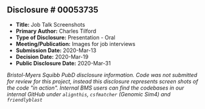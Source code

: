 ## Disclosure # 00053735

* __Title:__ Job Talk Screenshots
* __Primary Author:__ Charles Tilford
* __Type of Disclosure:__ Presentation - Oral
* __Meeting/Publication:__ Images for job interviews
* __Submission Date:__ 2020-Mar-13
* __Decision Date:__ 2020-Mar-19
* __Public Disclosure Date:__ 2020-Mar-31

_Bristol-Myers Squibb PubD disclosure information. Code was not
submitted for review for this project, instead this disclosure
represents screen shots of the code "in action". Internal BMS users
can find the codebases in our internal GitHub under `alignthis`,
`csfmatcher` (Genomic Sim4) and `friendlyblast`_
